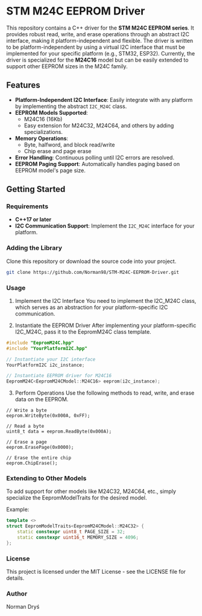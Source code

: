# STM M24C EEPROM Driver

This repository contains a C++ driver for the **STM M24C EEPROM series**. It provides robust read, write, and erase operations through an abstract I2C interface, making it platform-independent and flexible. The driver is written to be platform-independent by using a virtual I2C interface that must be implemented for your specific platform (e.g., STM32, ESP32). Currently, the driver is specialized for the **M24C16** model but can be easily extended to support other EEPROM sizes in the M24C family.

## Features

- **Platform-Independent I2C Interface**: Easily integrate with any platform by implementing the abstract `I2C_M24C` class.
- **EEPROM Models Supported**: 
  - M24C16 (16Kb)
  - Easy extension for M24C32, M24C64, and others by adding specializations.
- **Memory Operations**:
  - Byte, halfword, and block read/write
  - Chip erase and page erase
- **Error Handling**: Continuous polling until I2C errors are resolved.
- **EEPROM Paging Support**: Automatically handles paging based on EEPROM model's page size.

## Getting Started

### Requirements

- **C++17 or later**
- **I2C Communication Support**: Implement the `I2C_M24C` interface for your platform.

### Adding the Library

Clone this repository or download the source code into your project.

```bash
git clone https://github.com/Norman98/STM-M24C-EEPROM-Driver.git
```

### Usage
1. Implement the I2C Interface
You need to implement the I2C_M24C class, which serves as an abstraction for your platform-specific I2C communication.

2. Instantiate the EEPROM Driver
After implementing your platform-specific I2C_M24C, pass it to the EepromM24C class template.

```cpp
#include "EepromM24C.hpp"
#include "YourPlatformI2C.hpp"

// Instantiate your I2C interface
YourPlatformI2C i2c_instance;

// Instantiate EEPROM driver for M24C16
EepromM24C<EepromM24CModel::M24C16> eeprom(i2c_instance);
```

3. Perform Operations
Use the following methods to read, write, and erase data on the EEPROM.

```
// Write a byte
eeprom.WriteByte(0x000A, 0xFF);

// Read a byte
uint8_t data = eeprom.ReadByte(0x000A);

// Erase a page
eeprom.ErasePage(0x0000);

// Erase the entire chip
eeprom.ChipErase();
```

### Extending to Other Models
To add support for other models like M24C32, M24C64, etc., simply specialize the EepromModelTraits for the desired model.

Example:

```cpp
template <>
struct EepromModelTraits<EepromM24CModel::M24C32> {
    static constexpr uint8_t PAGE_SIZE = 32;
    static constexpr uint16_t MEMORY_SIZE = 4096;
};
```

### License
This project is licensed under the MIT License - see the LICENSE file for details.

### Author
Norman Dryś
